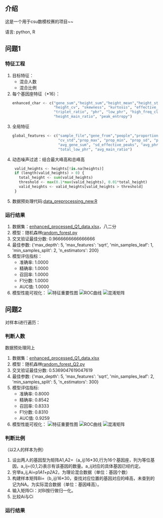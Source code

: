 ## 介绍
这是一个用于csu数模校赛的项目~~

语言: python, R
## 问题1
### 特征工程
1. 目标特征：
   - 混合人数
   - 混合比例
2. 每个基因座特征（*16）：
   ```python
   enhanced_char <- c("gene_sum","height_sum","height_mean","height_std","height_max",
                      "height_cv", "skewness", "kurtosis", "effective_peaks",
                      "triplet_ratio", "phr", "low_phr", "high_freq_cluster",
                      "height_main_ratio", "peak_entropy")
3. 全局特征
   ```python
   global_features <- c("sample_file","gene_from","people","proportion", "gene_total","height_total",
                        "cv_std","prop_max", "prop_min", "prop_sd", "prop_entropy",
                        "avg_gene_sum", "sd_effective_peaks", "avg_phr", "var_phr",
                        "total_low_phr", "avg_main_ratio")
4. 动态噪声过滤：结合最大峰高和总峰高
   ```python
    valid_heights <- heights[!is.na(heights)]
    if (length(valid_heights) > 0) {
      total_height <- sum(valid_heights)
      threshold <- max(0.1*max(valid_heights), 0.01*total_height)
      valid_heights <- valid_heights[valid_heights > threshold]
    }
5. 数据预处理代码:[data_preprocessing_new.R](data_preprocessing_new.R)
### 运行结果
1. 数据集：[enhanced_processed_Q1_data.xlsx](data/enhanced_processed_Q1_data.xlsx)，八二分
2. 模型：随机森林[random_forest.py](random_forest.py)
3. 交叉验证最佳分数: 0.9666666666666666
4. 最佳参数: {'max_depth': 5, 'max_features': 'sqrt', 'min_samples_leaf': 1, 'min_samples_split': 2, 'n_estimators': 200}
5. 模型评估指标：
   - 准确率: 1.0000
   - 精确率: 1.0000
   - 召回率: 1.0000
   - F1分数: 1.0000
   - AUC值: 1.0000
6. 模型性能可视化：
   ![特征重要性图](images/Q1/feature_importance.png)
   ![ROC曲线](images/Q1/roc_curve.png)
   ![混淆矩阵](images/Q1/confusion_matrix.png)

## 问题2
对样本i进行遍历：
### 判断人数
数据预处理同上
1. 数据集：[enhanced_processed_Q1_data.xlsx](data/enhanced_processed_Q1_data.xlsx)
2. 模型：随机森林[random_forest_Q2.py](random_forest_Q2.py)
3. 交叉验证最佳分数: 0.5369047619047619
4. 最佳参数: {'max_depth': 5, 'max_features': 'sqrt', 'min_samples_leaf': 2, 'min_samples_split': 5, 'n_estimators': 300}
5. 模型评估指标:
   - 准确率: 0.8000
   - 精确率: 0.8542
   - 召回率: 0.8333
   - F1分数: 0.8310
   - AUC值: 0.9259
6. 模型性能可视化：
   ![特征重要性图](images/Q2/feature_importance.png)
   ![ROC曲线](images/Q2/roc_curve.png)
   ![混淆矩阵](images/Q2/confusion_matrix.png)
### 判断比例
（以2人的样本为例）
1. 设出两人的基因型为矩阵A1,A2=（a_ij)16*30,行为16个基因座，列为等位基因，a_ij={0,1,2}表示有该基因的数量。a_ij对应的具体基因已经约定。
2. 穷举a_ij,Ai=p1*A1+p2*A2，为理论混合数据（单位：基因个数）
3. 构建样本矩阵Bi=（b_ij)16*30，查找对应位置的基因对应的峰高，未查到的记为NA。为实际混合数据（单位：基因峰高）。
4. 输入矩阵Ci：对Bi按行做归一化。
5. 比较Ai与Ci
### 运行结果